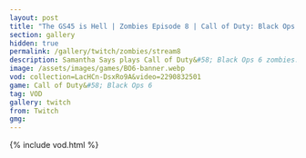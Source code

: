 ```yaml
---
layout: post
title: "The GS45 is Hell | Zombies Episode 8 | Call of Duty: Black Ops 6"
section: gallery
hidden: true
permalink: /gallery/twitch/zombies/stream8
description: Samantha Says plays Call of Duty&#58; Black Ops 6 zombies. Episode 8.
image: /assets/images/games/BO6-banner.webp
vod: collection=LacHCn-DsxRo9A&video=2290832501
game: Call of Duty&#58; Black Ops 6
tag: VOD
gallery: twitch
from: Twitch
gmg:
---
```

{% include vod.html %}